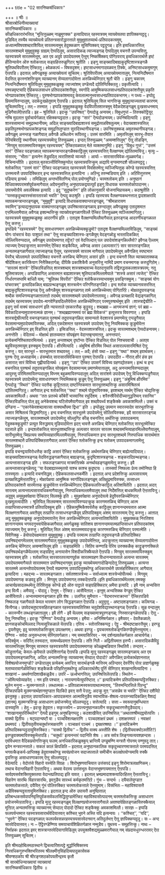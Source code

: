 +++
title = "02 सारनिष्कर्षाधिकारः"

+++
॥ श्रीः ॥  
श्रीसारबोधिनीव्याख्यायां  
सारनिष्कर्षाधिकारः ॥  
कीऴधिकारारंभत्तिल् "मूऩ्ऱिऩुळ्ळम् नाळुमुगक्क" इत्यादियाल् रहस्यत्रयम् व्याख्येयतया ज्ञापिक्कप्पट्टदु। मुडिविल् तस्यैव व्याख्येयत्वे प्रतितन्त्रसारोद्धारत्ताले मुमुक्षुज्ञातव्यार्थ-प्रतिपादकत्वमुम्, अध्यात्मविषयशब्दराशियिल् सारतमत्वमुम् हेदुक्कळाग सूसिप्पिक्कप् पट्टदुगळ्। इऩि इव्वधिकारत्तिल् सारतमशब्दमे मुमुक्षुवुक्कु ग्राह्यम् ऎऩ्पदिलुम्, असारादिकळ् त्याज्यङ्गळ् ऎऩ्पदिलुम् वचनत्तै उपन्यसित्तु, रहस्यत्रयमे सारतममॆऩ्ऱुम्, अत एव अदुवे उपादेयतमम् ऎऩ्ऱुम् निष्कर्षिक्कप् पोगिऱवराय् इव्वधिकारार्थत्तै इष्टं हीतिन्यायेन ऒरु श्लोकत्ताल् सङ्ग्रहित्तरुळुगिऱार् श्रुतीति । इङ्गु साङ्ख्यादिबाह्यकुदृष्टिशास्त्रङ्गळै श्रुतिपथविपरीतम् ऎऩ्किऱतु। क्ष्वेळकल्पं – विषसदृशम्। इष्टसाधनमागादवळवऩ् ऱिक्के, अनिष्टसाधकमुमागुम् ऎऩ्ऱपडि। इदऩाल् अवैगळुक्कु अव्याख्येयत्वं सूचितम्। श्रुतिविपरीतम् अव्याख्येयमाऩालुम्, नित्यनिर्दोषमाऩ वेदत्तिल् कृत्स्नांशत्तिऱ्कुम् व्याख्यानम् सॆय्यलागादोवॆऩ्ऩ अरुळिच्चॆय्गिऱार् श्रुतौ चेति । इङ्गु चकारम् नित्यनिर्दोषमाऩ श्रुतियिलुम् मुमुक्षुक्कळुक्कु त्याज्यांशम् उण्डॆऩ्पदै द्योतिप्पिक्किऱतु। प्रकृतीत्यादि । पश्वन्नवृष्ट्यादि ऐहिकफलसाधन प्रतिपादकांशत्तैयुम्, स्वर्गादि आमुष्मिकफलसाधनप्रतिपादकांशत्तैयुम् प्रकृति भोगप्रापकांशम् ऎऩ्किऱतु। पुरुषभोगप्रापकांशमावदु केवलात्मानुभवसाधनप्रतिपादकभागम्। न पथ्यः – इप्पोदु प्रियमायिरुन्दालुम्, उदर्कदुःखहेतुवाम् ऎऩ्ऱपडि। इदऩाल् श्रुतियिलुम् सिल भागत्तिऱ्कु मुमुक्षुत्याज्यतायां कारणम् सूचितमायिऱ्ऱु। तत् – तस्मात् । इप्पडि मुमुक्षुक्कळुक्कु वेदविपरीतशास्त्रमुम् वेदैकदेशङ्गळुम् दुःखसाधनमाय् मुडिगैयालेऎऩ्ऱपडि। इह – श्रुतियिले। इदऱ्कु ‘‘उपनिषत्’’ ऎऩ्पदोडु अन्वयम्। विबुधगुप्तं – तिरुक्कोट्टियूर् नम्बि मुदलाऩ पूर्वाचार्यर्गळाल् रक्षिक्कप्पट्टदाऩ। इदऱ्कु ‘‘सारं’’ ऎऩ्पदोडन्वयम्। उपनिषदित्यादि । इङ्गु शास्त्रसामान्यं समुद्रस्थानीयम्; अदिल् साङ्ख्यादिबाह्यशास्त्रं समुद्रोत्पन्नविषतुल्यम्। वेदाख्यशास्त्रत्तिल् प्रकृतिपुरुषभोगप्रापकांशङ्गळ् समुद्रत्तिलुण्डाऩ सुरादिस्थानीयङ्गळ्। उपनिषत्तुक्कळ् अमृतस्थानीयङ्गळ्। अवैगळुम् अनन्तङ् गळागैयाल् अवैगळै अब्धित्वेन रूपित्तदु। उत्तमं सारमिति । अमृतत्तिलुम् सारभू-तैयाऩ पॆरियबिराट्टि स्थानीयम् रहस्यत्रयमॆऩ्ऱु तिरुवुळ्ळम्। इन्दत् तिरुवुळ्ळम् "अव्वम्शत्तिलुम्" ऎऩ्ऱु तॊडङ्गि, "मिगवुम् सारतममायिरुक्कुम् रहस्यत्रयम्" ऎऩ्किऱवळवाल् मेले व्यक्तमागुमिऱे। इङ्गु ‘‘विबुध गुप्तं’’, ‘‘उत्तमं सारं’’ ऎऩ्किऱ पदङ्गळाल् व्यापकमन्त्रान्तरङ्गळैक्काट्टिलुम् रहस्यत्रयत्तिऩ् वैलक्षण्यम् द्योतितमायिऱ्ऱु। मृत्युः – संसारम्; ‘‘भीताः’’ इत्यनेन तेडुवदिल् त्वरातिशयो व्यज्यते । आर्याः – सारासारविवेक-मुळ्ळवर्गळ्। विचिन्वन्तीति । इदऩाल् मृतसञ्जीविनिक्कुप्पोल् रहस्यत्रयत्तिऱ्कुम् अद्यापि मृग्यमाणदशै सॊल्लप्पट्टदु।   
श्लोकत्तिल् ‘‘उत्तमं सारं’’ ऎऩ्किऱ पदङ्गळाल् रहस्यत्रयमे विवक्षितमॆऩ्ऱु व्यञ्जिप्पित्तुक् कॊण्डे रहस्यत्रयत्तिऩ् उत्तमत्वत्तै उपपादिक्किऱार् इन्द रहस्यत्रयत्तिल् इत्यादिना । अऱिन्दु तरुम्बडियाय् इति । अऱिवित्तुत्तरुम् पडियाय् इत्यर्थः । तमिऴिलुम् अन्तर्भावितणिच् पोल् प्रयोगमुण्डिऱे। चरमश्लोकम् इति । अनुष्ठानं विधिवाक्यपरामर्शपूर्वकमागैयाल् अदैयनुसरित्तु अनुष्ठापकद्वयात्पूर्वं इङ्गु विधायक चरमश्लोकोपादानम्। उपायमॊऩ्ऱैये अवलंबिक्क इत्यादि । इदु ‘‘सुदुष्करेण’’ इति लोकानुसारि योजनाभिप्रायकम्। कठश्रुतीति । ‘‘यस्सकृदुच्चारस्संसारतारको भवति’’ ऎऩ्पदु कठश्रुति । इप्पडि रहस्यत्रय वैलक्षण्यकथनत्ताल् द्वादशाक्षरादि व्यापकमन्त्रान्तरङ्गळुम्, ‘‘मुमुक्षुर्वै’’ इत्यादि विधायकवाक्यान्तरङ्गळुम्, ‘‘श्रीमन्नारायण स्वामिन्’’इत्याद्यनुष्ठापक वाक्यान्तरङ्गळुम् उपनिषत्सारङ्गळाय् इरुन्दालुम् अवैगळुक्कु एतादृशमाऩ एऱ्ऱमिल्लामैयाल् अवैगळ् इक्ग्रन्थत्तिऱ्कु व्याख्येयङ्गळागविल्लै ऎऩ्किऱ तिरुवुळ्ळम् व्यञ्जितमागिऱतु। रहस्यत्रयमे मुमुक्षुक्कळुक्कु आदरणीयं इति । एतादृश वैलक्षण्यमिल्लैयागैयाल् इतरङ्गळ् आदरणीयङ्गळल्ल ऎऩ्ऱु करुत्तु।  
इप्पडिये "रहस्यत्रयमे" ऎऩ्ऱु सावधारणमाग अरुळिच्चॆय्यक्कूडुमो? एतादृश वैलक्षण्यमिल्लाविडिलुम्, ‘‘साङ्ख्यं योगः पांचरात्रं वेदाः पाशुपतं तथा’’ ऎऩ्ऱु साङ्ख्यादिशास्त्र-ङ्गळैयुम् वेदङ्गळोडु भारतादिकळिल् सॊल्लियिरुप्पदाल्, अवैगळुम् उपादेयमागत् तट्टॆऩ्? एवं वेदत्तिल्दाऩ् पल उपादेयांशङ्गळिल्लैयो? इवैगळ् ऎल्लाम् त्याज्यम् ऎऩ्पदऱ्कुत्ताऩ् कारणमॆऩ् ऎऩ्किऱ शङ्कैयिल्, अवैगळ् असार (अल्पसार?) सार सारतरङ्गळिल् अन्यतमङ्गळागैयाल् त्याज्यङ्गळ् ऎऩ्ऱुम्, रहस्यत्रयमे सारतम मागैयाल् उपादेयमॆऩ्ऱुम् अवैगळिऩ् स्पष्टमाऩ पॆयरैच् चॊल्लामले उपपादिक्किऱ वचनत्तै अरुळिच् चॆय्गिऱार् असारं इति । इन्द वचनत्तै सिल व्याख्याताक्कळ् श्रीदेशिकऩ् कारिकैयाग निऩैक्किऱार्गळ्; दीपिकै प्रकाशिकैयै अनुसरित्तु नामिदै प्रमाण वचनमागक् करुदुगिऱोम्। ‘‘सारतमं शास्त्रे’’ ऎऩ्किऱविडत्तिल् शास्त्रशब्दम् शास्त्रशब्दवाच्य वेदतदनुयायि तद्विरुद्धसकलशास्त्रपरम्; नतु श्रुतिमात्रपरम्। अप्पडियागिल् असारमाऩ बाह्यशास्त्रम् श्रुतिघटकमिल्लामैयाले ‘‘शास्त्रे असारं त्यजेत्’’ ऎऩ्किऱ निर्धारणसप्तमि बाधितै याम्; ‘‘श्रुतिपथ विपरीतं’’ ऎऩ्किऱ श्लोकैकरस्याभावमुम् प्रसङ्गिक्कुम्। ‘‘साङ्ख्यं योगः पांचरात्रम्’’ इत्यादिकळिल् बाह्यग्रन्थङ्गळुम् शास्त्रत्वेन परिगणितङ्गळिऱे। इन्द श्लोक व्याख्यानावसरत्तिल् बाह्यकुदृष्टिशास्त्रङ्गळ् ऎऩ्ऱु अवैगळैयुम् शास्त्रङ्गळागत् तामे अरुळिच्चॆय्यप् पोगिऱारिऱे। मोक्षतदुपायङ्गळ् शब्दैक समधिगम्यङ्गळाऩालऩ्ऱो तदर्थम् सारतमशब्दमे उपादेयमॆऩ्ऩलावदु। अवैगळ् प्रत्यक्षादि वेद्यङ्गळागिल् तदर्थम् रहस्यत्रयम् उपादेय-मागवेण्डियदिल्लैयेयॆऩ्ऩ अरुळिच्चॆय्गिऱार् परमपुरुषार्थमुम् इति ।शास्त्राद्वेद्मीति – इङ्गु सर्वं वाक्यं सावधारणं इति न्यायत्ताले एवकारत्तैक् कूट्टुवदु। शब्दब्रह्म – आगमजन्यं ज्ञानं; परं ब्रह्म – विवेकादिजन्यमुपासनात्मकं ज्ञानम्। ‘‘शब्दब्रह्मागममयं परं ब्रह्म विवेकजं’’ इत्युत्तरत्र विवरणात् । इप्पडि शास्त्राद्वेद्मीत्यादि वचनङ्गळाल् पुरुषार्थ तदुपायङ्गळिल् सामान्यतो वेदशास्त्रं प्रमाणमॆऩ्ऱु एऱ्पडुगैयाल् वेदसामान्यमुपादेयमायिरुक्क, अदिल् एकदेशमाऩ रहस्यत्रयमे उपादेयम् ऎऩ्ऱु नियमिक्कक् कूडुमोवॆऩ्ऩ अरुळिच्चॆय्गिऱार् इव् विडत्तिल् इति । इव्विडत्तिल् - वेदरूपशास्त्रत्तिल्। इदऱ्कु सारतमशब्दम् ऎऩ्पदोडन्वयम्। अनन्तेति । वेदितव्यं – मोक्षार्थ ज्ञातव्यमाऩ सोपबृंहण वेदान्तबृन्दमाऩतु, अनन्तपारं; प्रत्येकमनिश्चितपारमित्यर्थः । इङ्गु अन्तशब्दम् दृष्टोन्तः ऎऩ्किऱ विडत्तिल् पोल निश्चयवाची । अतएव बहुविस्तृतमायुम् इरुक्कुम् ऎऩ्ऱपडि। क्षीरमित्यादि । अंबुमिश्रं क्षीरमिव स्थितं असाराल्पसारमिश्रितं ऎऩ्ऱु करुत्तु। यत् सारभूतं – सारभूतमाऩ शब्दवस्तु । तत् – अदै; हंसो यथा – इङ्गु ‘‘यथा’’ शब्दम् इवार्थकम्। पुरुषः ऎऩ्ऱु अध्याहार्यम्। हंसम्बोल् सारासारविवेकियाऩ पुरुषऩ् ऎऩ्ऱपडि। उपाददीत – नीरात् क्षीरं हंस इव असारात् सारं विविच्य गृह्णीयादित्यर्थः । इङ्गु ‘‘उप’’ ऎऩ्किऱ उपसर्गं विविच्य ग्रहणद्योतकम्। इत्थं च इन्द वचनत्तिल् पुरुषार्थ तदुपायङ्गळिल् सोपबृंहण वेदसामान्यम् प्रमाणमेयाऩालुम्, अदु अनन्तमायिरुप्पदालुम् आयुस्सु परिमितमायिरुप्पदालुम् विघ्नम् बहुळमायिरुप्पदालुम् अदिल् सारांशमे उपादेयम् ऎऩ्ऱु विधिक्कप्पडुगैयाल् रहस्यत्रयमे उपादेयमॆऩ्ऱु सावधारणमाग नियमिक्कक् कूडुम् ऎऩ्ऱु तिरुवुळ्ळम्। इङ्गु ‘‘अंबुमिश्रं क्षीरमिव’’ ऎऩ्पदोडु ‘‘स्थितं’’ ऎऩ्किऱ पदत्तैक् कूट्टिऩताल् दार्ष्टान्तिकमाऩ सारभूतशब्दत्तिऱ्कु असारमिश्रितत्वं द्योतितमागिऱतु। आगैयाल् इन्द श्लोकत्तिल् ‘‘यथा’’ शब्दमे पोदुमायिरुक्क, इवशब्दम् व्यर्थम् ऎऩ्किऱ चोद्यत्तिऱ्कु अवकाशमिल्लै। अथवा ‘‘ततः प्रतस्थे कौबेरीं भास्वानिव रघुर्दिशम् । शरैरुस्रैरिवोदीच्यानुद्धरिष्यन् रसानिव’’ ऎऩ्किऱविडत्तिल् पोल् इदु अनेकेवशब्द घटितोपमैयागैयाल् इव शब्दवैयर्थ्य शङ्कैक्के अवकाशमिल्लै। उक्तं च दण्डिना – ‘‘एकानेकेवशब्दत्वात्सा वाक्यार्थोपमा द्विधा’’ इति । इप्पॊऴुदु उपमान स्वारस्यादेव सारभूतत्तिऱ्कु असार मिश्रितत्वं सिद्धमागिऱतु। इन्द वचनत्तिल् सारभूतमे उपादेयमॆऩ्ऱु सॊल्लियिरुक्क, इदै सारसारतरङ्गळ् त्याज्यङ्गळॆऩ्ऱुम्, सारतमशब्दमे उपादेयमॆऩ्ऱु सॊल्लुगिऱ कीऴ् वचनत्तिऩ् अर्थत्तिऱ्कु उपपादकमाय् ऎडुक्कक्कूडुमो? प्रत्युत विरुद्धमाय् मुडियादोवॆऩ्ऩ इदऩ् भावत्तै अरुळिच् चॆय्गिऱार् श्लोकत्तिल् सारभूतमॆऩ्किऱ पदत्ताले इति । इन्दश्लोकत्तिल् सारभूतशब्दत्तिऱ्कु अल्पसार सारतर सारतम शब्दसमभिव्याहारमिल्लैयागैयालुम्, सारीभूतमॆऩ्ऱु च्विप्रत्यय समभिव्याहारमिल्लामैयालुम्, निरुपाधिकमाऩ इन्द सारभूतशब्दमे निरुपाधिक सारार्थमाऩ सारतमशब्दत्तै प्रतिपादिक्किऱतागैयाल् असारं ऎऩ्किऱ श्लोकत्तिऱ्कु इन्द श्लोकम् उपपादकमागलामॆऩ्ऱु तिरुवुळ्ळम्।   
इप्पडि वचनद्वयाविरोधत्तैक् काट्टि असारं ऎऩ्किऱ श्लोकत्तिऱ्कु अर्थमरुळिच् चॆय्गिऱार् बाह्येत्यादियाल्। साङ्ख्यादिशास्त्रङ्गळ् वेदविरुद्धङ्गळागैयाल् बाह्यङ्गळ्, कुदृष्टिशास्त्रङ्गळ् - शङ्करादिग्रन्थङ्गळ्। अत्यन्तासारङ्गळ् इति । सफलङ्गळागाद मात्रमऩ्ऱिक्के अनर्थावहङ्गळुमामॆऩ्ऱु करुत्तु। इवै अत्यन्तासारङ्गळॆऩ्पदु ‘‘या वेदबाह्यास्स्मृतयो याश्च काश्च कुदृष्टयः । तास्सर्वा निष्फलाः प्रेत्य तमोनिष्ठा हि तास्स्मृताः ॥ इत्यादि वचनसिद्धम्। ऐहिकफलसाधनकर्मेति । इदऩाल् अन्द प्रदेशत्तिऱ्कु अल्पसारत्वम् प्रत्यक्षसिद्धमॆऩ्ऱतायिऱ्ऱु। मोक्षापेक्षया आमुष्मिक स्वर्गादिफलङ्गळुम् अतिक्षुद्रमायिरुक्क, तत्साधन प्रतिपादकांशत्तै सारमॆऩ्ऩक् कूडुमोवॆऩ्ऩ वरुळिच्चॆय्गिऱार् ऐहिकफलत्तिऱ्काट्टिल् अतिशयितेति । इदऩाल् अदऩ् सारत्वम् अत्यन्ताल्पसारावधिकमागैयालुम्, निरुपाधिकमल्लामैयालुम् तथा निर्देशत्तिल् बाधकमिल्लै ऎऩ्ऱतायिऱ्ऱु। अदुवुम् अमुमुक्ष्वपेक्षया ऎऩ्किऱार् सिलर्क्कु इति । मुमुक्ष्वपेक्षया अनुपादेयत्वे हेदुवैयरुळिच्चॆय्गिऱार् दुःखमूलत्वादीति । श्रुतियिल् सिलवम्शम् सारतरमायिरुप्पदऱ्कुक् कारणमरुळिच् चॆय्गिऱार् आत्म तत्प्राप्तिसाधनमात्रत्तै प्रतिपादिक्कुम् इति । ऐहिकामुष्मिकैश्वर्यत्तैक् काट्टिलुम् ज्ञानानन्दमयऩाऩ आत्मा विलक्षणऩागैयाल् अवऩैयुम् तत्प्राप्ति तत्साधनङ्गळैयुम् प्रतिपादिक्कुम् अंशम् सारतरमाम् ऎऩ्ऱु करुत्तु। आऩाल् अदु मुमुक्षुक्कळुक्कु अनुपादेयमावाऩॆऩ् ऩॆऩ्ऩ अरुळिच्चॆय्गिऱार् अत्यन्तातिशयितेति । मुमुक्षक्कळ् निरतिशय ज्ञानानन्दमय भगवदनुभवापेक्षिकळागैयाल् अवर्गळुक्कु सातिशय ज्ञानानन्दमयात्मप्राप्तिसाधन प्रतिपादकांशम् त्याज्यमाम् ऎऩ्ऱु करुत्तु। श्रुतियिल् सिल अंशम् सारतममावदऱ्कुक् कारणमरुळिच् चॆय्गिऱार् परमात्मेति । विवेगिक्कु - हेयोपादेयक्षमऩाऩ मुमुक्षुवुक्कु। इप्पडि परमात्म तत्प्राप्ति तदुपायङ्गळै प्रतिपादिक्किऱ उपनिषद्भागमॆल्लाम् सारतममागैयाल् मुमुक्षुक्कळुक्कु उपादेयमॆऩ्ऩिल्, अदऱ्कुत्ताऩ् व्याख्यानम् सॆय्यलागादोवॆऩ्ऩ अरुळिच् चॆय्गिऱार् अव्वम्शत्तिलुम् इति । सङ्ग्रहमिति । सिऱिय कण्णाडि पॆरिय उरुक्कळैक् काट्टुङ्गणक्किले उपनिषदर्थङ्गळैयॆल्लाम् सङ्ग्रहित्तु अनायासेन विशदीकरिक्कैयाले ऎऩ्ऱपडि। मिगवुम् सारतममायिरुक्कुम् रहस्यत्रयम् इति । श्लोकत्तिल् सारसारतरत्यागपूर्वक सारतमग्रहण विधानन्यायत्ताले अत्यन्त सारतमम् उपादेयतममागैयाले सारतममाऩ उपनिषद्भागमुम् इदऱ्कु व्याख्येयमागादॊऴिन्ददॆऩ्ऱु तिरुवुळ्ळम्। अत्यन्त सारतममे अत्यन्तोपादेयतमम् ऎऩ्पदै सप्रमाणम् उपपादित्तुक्कॊण्डु अधिकारार्थत्तै उपसंहरिक्किऱार् आगैयाल् इत्यादिना । महद्भ्यः – सारतमङ्गळाऩ। सर्वतश्शास्त्रेभ्यः – सर्वाध्यात्म शास्त्रेभ्योपीत्यर्थः । मिगवुम् उपादेयमागक् कडवदु इति । मिगवुम् उपादेयमागत् तक्कदॆऩ्ऱपडि।इऩि इव्वधिकारार्थमॆल्लाम् तमक्कु आचार्यप्रसादलब्धमॆऩ्ऱु तॆरिवित्तुक् कॊण्डे इदै ऒरु पाट्टाले सङ्ग्रहिक्किऱार् अमैया इत्यादि । इवै नाम् अभ्यसित्त इन्द वित्यै। अमैयादु - पोदादु। ऎऩ्ऩुम् - ऎऩ्किऱ। आसैयिऩाल् - इऩ्ऩुम् अभ्यसिक्क वेण्डुम् ऎऩ्किऱ आसैयिऩाले। अभ्यस्यामानङ्गळाऩ इति शेषः । उलगिल् सुमैयाऩ - ‘‘वेदभारभराक्रान्त’’ ऎऩ्किऱपडिये निष्फलङ् गळागैयाले केवल भारमाग लोग सिद्धङ्गळाऩ ऎऩ्ऱपडि। अऱुमूऩ्ऱु - अष्टादशङ्गळाऩ। कल्विगळ् - वित्यैगळ्। उपवेदचतुष्टयसहितङ्गळाऩ रहस्यत्रयव्यतिरिक्त चतुर्दशविद्यास्थानङ्गळ् ऎऩ्ऱपडि। सूऴ वन्दालुम् - कार्त्स्न्येन लब्धङ्गळाऩालुम्। इवै तॊगै - इवै यॆल्लाम् सङ्ख्यामात्रपूरणङ्गळ्; निस्सारङ्गळॆऩ्ऱपडि। ऎऩ्ऱु - ऎऩ्ऱु निश्चयित्तु। इदऱ्कु "ऎण्णिय" वॆऩ्पदोडु अन्वयम्। इमैया - अनिमिषर्गळाऩ। इमैयवर् - देवतैकळाले; ज्ञानसङ्कोचमिल्लाद नित्यसूरिकळाले यॆऩ्ऱपडि। एत्तिय - स्तोत्तरिक्कप्पट्ट। ऎट्टु - श्रीमदष्टाक्षरत्तैयुम्। इरण्डु - द्वयत्तैयुम्; इदु चरमश्लोकत्तिऱ्कुम् उपलक्षणम्। अथवा इरण्डु - द्वयचरमश्लोकङ्गळिरण्डैयुमॆऩ्ऩवुमाम्। ऎण्णिय - सर्वदा अनुसन्धानम् सॆय्गिऱवर्गळाऩ। नम् समयासिरियर् - नम् दर्शनप्रवर्तकर्गळाऩ आचार्यर्गळ्। सदिर्क्कुम् - सदिरैत् तरुवदाऩ, सामर्थ्यप्रदमाऩ ऎऩ्ऱपडि। तऩि निलै - अद्वितीयमाऩ इरुप्पै। असारादिकळैविट्टु सारतमत्तिलुम् मिगवुम् सारमाऩ रहस्यत्रयत्तैये उपादेयतममागक् कॊळ्ळुम्बडियाऩ स्थितियै। तन्दऩर् - कॊडुत्तार्गळ्; केवल-कृपैयाले उपदेशित्तार्गळ् ऎऩ्ऱपडि।इप्पडि मूऩ्ऱु रहस्यङ्गळुम् सारतमङ्गळाय् अत एव उपादेयतमङ्गळागिल्, अदिल् अन्यतमत्तिऱ्कु व्याख्यानम् सॆय्दाल् पोदादो? अवैगळिऩ् प्रत्येकार्थज्ञानत्ताल् विशेषप्रयोजनमुण्डो? उण्डॆऩ्ऱालुम् प्रत्येकम् अवऱ्ऱिऩ् सारार्थङ्गळै मात्तिरम् अऱिन्दवर् देवरीरैप् पोऩ्ऱ प्राज्ञर्गळुक्कु श्लाघ्यरावार्गळोवॆऩ्किऱ शङ्कैकळै परिहरित्तुक्कॊण्डु अधिकारार्थत्तैप् पूर्त्ति सॆय्गिऱार् शाखानामित्यादिना । शाखानां – अथर्वणादिशाखैकळुडैय। उपरि – ऊर्ध्वभागत्तिल्; उपनिषत्तिलॆऩ्ऱपडि। स्थितेन – ‘‘ओमित्यग्रेव्याहरेत् । नम इति पश्चात् । नारायणायेत्युपरिष्टात् ॥’’ इत्यादिक्रमेण प्रतिपादिक्कप्पट्टिरुक्किऱ। मूलेन मनुना – मूलमन्त्रत्ताले। लब्धात्मकः – प्रतिपन्नात्मस्वरूपयाथात्म्यऩाय्, "तिरुमन्दिरत्तिले पिऱन्दु" ऎऩ्किऱपडिये मूलमन्त्रार्थज्ञानमुण्डाऩ पिऱकिऱे इवऩ् सत्तै पॆऱ्ऱतु; अदऱ्कु मुऩ् ‘‘असन्नेव स भवति’’ ऎऩ्किऱ दशैयिऱे इवऩुक्कु। इदऩाल् उपायाधिकार-आपादकमाऩ आत्माविऩुडैय स्वाभाविक-शेषत्व-पारतन्त्र्यादिकळिऩ् वैशद्यं (ज्ञानम्) मूलमन्त्रत्तिऱ्कु असाधारण प्रयोजनमॆऩ्ऱु सॊल्लप्पट्टदु। सत्तेत्यादि । सत्ता – स्वरूपानुबन्धियाऩ दास्यवृत्ति । हेतु – इदऱ्कु हेदुवाऩ। सकृज्जपेन – प्रपत्त्यनुष्ठानकालीन सकृदुच्चारणत्तैयुडैयदाय्। ‘‘शाखानामुपरिस्थितेन’’ ऎऩ्पदै इङ्गुम् अनुषङ्गिप्पदु। कठशाखैयिऩ् उपनिषत्तिल् ‘‘अथातश्श्रीमद्द्वयोत्पत्तिः । वाक्यो द्वितीयः । षट्पदान्यष्टौ वा । पञ्चविंशत्यक्षराणि । पञ्चदशाक्षरं प्रथमं । दशाक्षरमपरं । नवाक्षरं प्रथमपदं । द्वितीयतृतीयचतुर्थास्त्र्यक्षराणि । पञ्चाक्षरं पञ्चमं । द्व्यक्षरष्षष्ठः ।’’ इत्यादिक्रमेण प्रतिपादिक्कप्पट्टदायुमिरुक्किऱ। ‘‘वाक्यो द्वितीयः’’ – द्वितीय वाक्य अस्तीति शेषः । (द्वितीयवाक्योऽस्तीति?) इरण्डुवाक्यमायिरुक्कुमॆऩ्ऱपडि। ‘‘चतुर्थाः’ इत्यनन्तरं पदानिति शेषः । अत्र सर्वत्र लिङ्गव्यत्ययश्छान्दसः । एवंविधमाऩ वैदिकप्रयोगत्तिऱ्कुप् फलम् अनधिकारिकळुक्कुप् भ्रान्तियै उण्डुबण्णि मन्त्रत्तै गोपनम् पण्णुवदु ताऩ्। द्वयेन मन्त्ररत्नत्ताले। सकलं कालं क्षिपन्निति – इदऩाल् अनुष्ठानकालिक सकृदुच्चारणमात्रत्ताले परमपदत्तिल् भगवत्कैङ्कर्य-प्राप्तिक्कु हेदुवाय्क्कॊण्डु स्वयंप्रयोजन सदाजपत्ताले समीचीन कालक्षेपयोग्यमायि रुक्कै द्वयत्तिऱ्कु असाधारणाकारम् ऎऩ्ऱु सॊल्लप्पट्टदु।   
वेदेत्यादि । वेदोत्तंसे विहारो यस्येति विग्रहः । शिरोभूषणवाचियाऩ उत्तंसपदं इङ्गु शिरोमात्रलाक्षणिकम्। तथाच वेदान्तविहारी ऎऩ्ऱतायिऱ्ऱु। अथवा वेदस्य उत्तंसभूतः वेदान्तभूषणायमाऩऩ् ऎऩ्ऱपडि। सार्वज्ञ्यसर्वशक्तियुक्ततया वेदान्तप्रतिपाद्य इति यावत् । इदऩाल् भ्रमप्रमादाशक्त्यादिरहितऩ् ऎऩ्ऱतायिऱ्ऱु। विहारेण सारथिः विहारसारथिः, इवऩुडैय सारथ्यं कर्मकृतमऩ्ऱिऱे। गुंभः – सन्दर्भः । दयैयालेयुण्डाऩ चरमश्लोकत्ताले; दयैयिऩ् गुंभं पोलिरुक्किऱ चरमश्लोकत्ताले ऎऩ्ऩवुमाम्। विस्रंभितः – महाविश्वासत्तै अडैविक्कप्पट्टवऩायुमिरुक्किऱ। इदऩाल् इन्द ऒरु उपायत्तै अनुष्ठित्ताल् प्रतिबन्धकसर्वपापनिवृत्तिपूर्वकसर्वफलसिद्धियुण्डामॆऩ्किऱ महाविश्वासोत्पादनम् चरमश्लोकत्तिऱ्कु असाधारण प्रयोजनमॆऩ्ऱतायिऱ्ऱु। इप्पडि मूऩ्ऱु रहस्यङ्गळुम् विलक्षणप्रयोजनवत्तागैयाले अवश्यापेक्षितङ्गळायिरुक्कैयाल् मूऩ्ऱिल् अन्यतमत्तिऱ्कु व्याख्यानम् सॆय्दाल् पोदादो ऎऩ्किऱ शङ्कैक्कु अवकाशमिल्लै। सारज्ञः – इप्पडि फलपर्यन्तमाऩ रहस्यत्रयसारार्थवेदियाऩवऩ् कश्चित् भुवने अस्ति यदि इत्यन्वयः । ‘‘कश्चित्’’, ‘‘यदि’’, ‘‘भुवने’’ ऎऩ्किऱ पदङ्गळाल् फलपर्यवसन्नरहस्यत्रयसारवेदनवान् अतिदुर्लभऩ् ऎऩ्ऱु ज्ञापिक्कप्पट्टदु। सः – अन्द सारवेदियाऩवऩ्। नः – ऎट्टिरण्डॆण्णिय समयाचार्यशिक्षितर्गळाऩ नम्मुडैय। यूथस्य – समूहत्तिऱ्कु। नाथः – निर्वाहकः इदऩाल् इवर् शास्त्रान्तरवेदियागाविडिलुम् उपयुक्तवैशद्यमुळ्ळवरागैयाल् नम् संप्रदायधुरन्धररावर् ऎऩ्ऱ तिरुवुळ्ळम् सूचितम्।  
  
  
इति श्रीमदहोबिलमठास्थाने द्विचत्वारिंशत्पट्टे मूर्द्धाभिषिक्तस्य  
निरवधिकगुरुभक्तिभरितस्य श्रीलक्ष्मीनृसिंहदिव्यपादुकासेवक  
श्रीवण्शठकोप श्री श्रीरङ्गशठकोपयतीन्द्रस्य कृतौ  
श्री सारबोधिन्याख्यायां व्याख्यायां  
सारनिष्कर्षाधिकारः द्वितीयः ॥